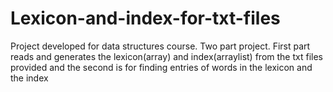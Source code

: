 # Lexicon-and-index-for-txt-files
Project developed for data structures course.
Two part project. First part reads and generates the lexicon(array) and index(arraylist) from the txt files provided and the second is for finding entries
of words in the lexicon and the index
